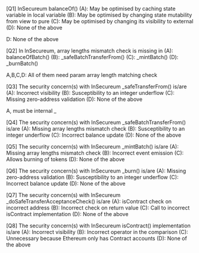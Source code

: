 [Q1] InSecureum balanceOf()
(A): May be optimised by caching state variable in local variable
(B): May be optimised by changing state mutability from view to pure
(C): May be optimised by changing its visibility to external
(D): None of the above

D: None of the above

[Q2] In InSecureum, array lengths mismatch check is missing in
(A): balanceOfBatch()
(B): _safeBatchTransferFrom()
(C): _mintBatch()
(D): _burnBatch()

A,B,C,D: All of them need param array length matching check

[Q3] The security concern(s) with InSecureum _safeTransferFrom() is/are
(A): Incorrect visibility
(B): Susceptibility to an integer underflow
(C): Missing zero-address validation
(D): None of the above

A, must be internal _



[Q4] The security concern(s) with InSecureum _safeBatchTransferFrom() is/are
(A): Missing array lengths mismatch check
(B): Susceptibility to an integer underflow
(C): Incorrect balance update
(D): None of the above


[Q5] The security concern(s) with InSecureum _mintBatch() is/are
(A): Missing array lengths mismatch check
(B): Incorrect event emission
(C): Allows burning of tokens
(D): None of the above


[Q6] The security concern(s) with InSecureum _burn() is/are
(A): Missing zero-address validation
(B): Susceptibility to an integer underflow
(C): Incorrect balance update
(D): None of the above


[Q7] The security concern(s) with InSecureum _doSafeTransferAcceptanceCheck() is/are
(A): isContract check on incorrect address
(B): Incorrect check on return value
(C): Call to incorrect isContract implementation
(D): None of the above



[Q8] The security concern(s) with InSecureum isContract() implementation is/are
(A): Incorrect visibility
(B): Incorrect operator in the comparison
(C): Unnecessary because Ethereum only has Contract accounts
(D): None of the above
